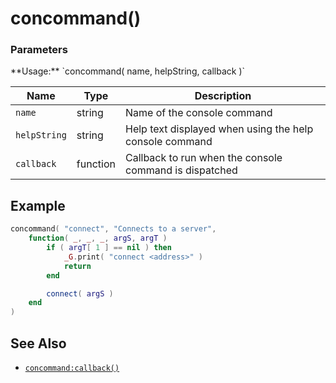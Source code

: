 concommand()
============

<div class="panel panel-info">
  <div class="panel-heading">
    <h3 class="panel-title">Parameters</h3>
  </div>
  <div class="panel-body">
    **Usage:** `concommand( name, helpString, callback )`
  </div>

  | Name         | Type     | Description                                             |
  | ------------ | -------- | ------------------------------------------------------- |
  | `name`       | string   | Name of the console command                             |
  | `helpString` | string   | Help text displayed when using the help console command |
  | `callback`   | function | Callback to run when the console command is dispatched  |
</div>

Example
-------

```lua
concommand( "connect", "Connects to a server",
	function( _, _, _, argS, argT )
		if ( argT[ 1 ] == nil ) then
			_G.print( "connect <address>" )
			return
		end

		connect( argS )
	end
)
```

See Also
--------

* [`concommand:callback()`](api/concommand.callback)
